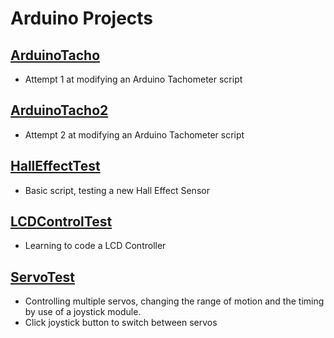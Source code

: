 # Arduino Projects

## [ArduinoTacho](https://github.com/MrHuman22/Arduino-Projects/tree/master/Arduino_Tacho)
* Attempt 1 at modifying an Arduino Tachometer script

## [ArduinoTacho2](https://github.com/MrHuman22/Arduino-Projects/tree/master/Arduino_Tacho2)
* Attempt 2 at modifying an Arduino Tachometer script

## [HallEffectTest](https://github.com/MrHuman22/Arduino-Projects/tree/master/Hall_Effect_Test)
* Basic script, testing a new Hall Effect Sensor

## [LCDControlTest](https://github.com/MrHuman22/Arduino-Projects/tree/master/LCD_Control_Test)
* Learning to code a LCD Controller

## [ServoTest](https://github.com/MrHuman22/Arduino-Projects/tree/master/ServoTest2/ServoTest2)
* Controlling multiple servos, changing the range of motion and the timing by use of a joystick module.
* Click joystick button to switch between servos
